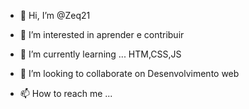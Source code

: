 - 👋 Hi, I’m @Zeq21
- 👀 I’m interested in aprender e contribuir 
- 🌱 I’m currently learning ...
HTM,CSS,JS

- 💞️ I’m looking to collaborate on 
Desenvolvimento web
- 📫 How to reach me ...

<!---
Zeq21/Zeq21 is a ✨ special ✨ repository because its `README.md` (this file) appears on your GitHub profile.
You can click the Preview link to take a look at your changes.
--->
